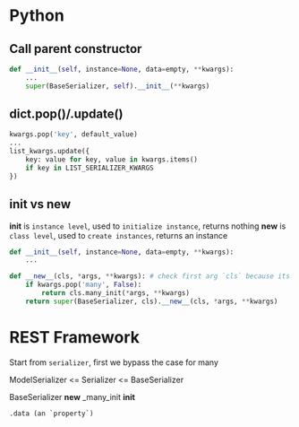 # Python

## Call parent constructor

```python
def __init__(self, instance=None, data=empty, **kwargs):
    ...
    super(BaseSerializer, self).__init__(**kwargs)
```

## dict.pop()/.update()
```python
kwargs.pop('key', default_value)
...
list_kwargs.update({
    key: value for key, value in kwargs.items()
    if key in LIST_SERIALIZER_KWARGS
})
```

## __init__ vs __new__

__init__ is `instance level`, used to `initialize instance`, returns nothing
__new__ is `class level`, used to `create instances`, returns an instance

```python
def __init__(self, instance=None, data=empty, **kwargs):
    ...

def __new__(cls, *args, **kwargs): # check first arg `cls` because its class level
    if kwargs.pop('many', False):
        return cls.many_init(*args, **kwargs)
    return super(BaseSerializer, cls).__new__(cls, *args, **kwargs)
```


# REST Framework

Start from `serializer`, first we bypass the case for many

ModelSerializer <= Serializer <= BaseSerializer

BaseSerializer
    __new__
        _many_init
    __init__

    .data (an `property`)
